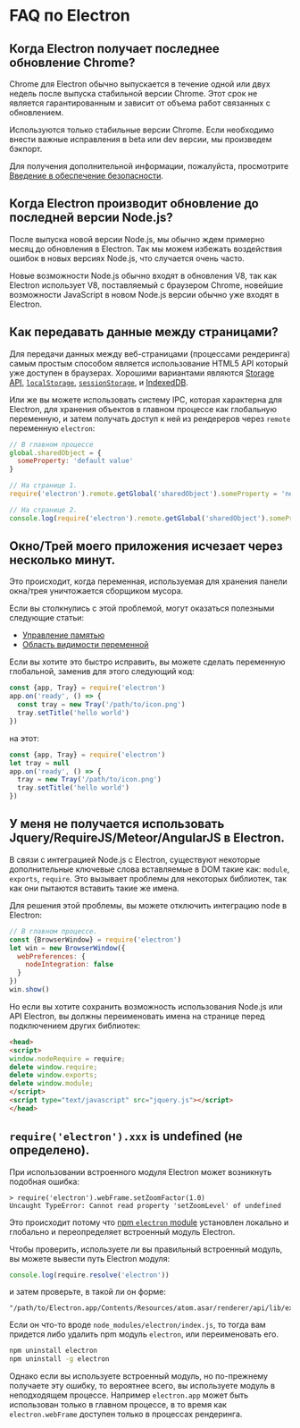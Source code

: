 # FAQ по Electron

## Когда Electron получает последнее обновление Chrome?

Chrome для Electron обычно выпускается в течение одной или двух недель после выпуска стабильной версии Chrome. Этот срок не является гарантированным и зависит от объема работ связанных с обновлением.

Используются только стабильные версии Chrome. Если необходимо внести важные исправления в beta или dev версии, мы произведем бэкпорт.

Для получения дополнительной информации, пожалуйста, просмотрите [Введение в обеспечение безопасности](tutorial/security.md).

## Когда Electron производит обновление до последней версии Node.js?

После выпуска новой версии Node.js, мы обычно ждем примерно месяц до обновления в Electron. Так мы можем избежать воздействия ошибок в новых версиях Node.js, что случается очень часто.

Новые возможности Node.js обычно входят в обновления V8, так как Electron использует V8, поставляемый с браузером Chrome, новейшие возможности JavaScript в новом Node.js версии обычно уже входят в Electron.

## Как передавать данные между страницами?

Для передачи данных между веб-страницами (процессами рендеринга) самым простым способом является использование HTML5 API который уже доступен в браузерах. Хорошими вариантами являются [Storage API](https://developer.mozilla.org/en-US/docs/Web/API/Storage), [`localStorage`](https://developer.mozilla.org/en-US/docs/Web/API/Window/localStorage), [`sessionStorage`](https://developer.mozilla.org/en-US/docs/Web/API/Window/sessionStorage), и [IndexedDB](https://developer.mozilla.org/en-US/docs/Web/API/IndexedDB_API).

Или же вы можете использовать систему IPC, которая характерна для Electron, для хранения объектов в главном процессе как глобальную переменную, и затем получать доступ к ней из рендереров через `remote` переменную `electron`:

```javascript
// В главном процессе
global.sharedObject = {
  someProperty: 'default value'
}
```

```javascript
// На странице 1.
require('electron').remote.getGlobal('sharedObject').someProperty = 'new value'
```

```javascript
// На странице 2.
console.log(require('electron').remote.getGlobal('sharedObject').someProperty)
```

## Окно/Трей моего приложения исчезает через несколько минут.

Это происходит, когда переменная, используемая для хранения панели окна/трея уничтожается сборщиком мусора.

Если вы столкнулись с этой проблемой, могут оказаться полезными следующие статьи:

* [Управление памятью](https://developer.mozilla.org/en-US/docs/Web/JavaScript/Memory_Management)
* [Область видимости переменной](https://msdn.microsoft.com/library/bzt2dkta(v=vs.94).aspx)

Если вы хотите это быстро исправить, вы можете сделать переменную глобальной, заменив для этого следующий код:

```javascript
const {app, Tray} = require('electron')
app.on('ready', () => {
  const tray = new Tray('/path/to/icon.png')
  tray.setTitle('hello world')
})
```

на этот:

```javascript
const {app, Tray} = require('electron')
let tray = null
app.on('ready', () => {
  tray = new Tray('/path/to/icon.png')
  tray.setTitle('hello world')
})
```

## У меня не получается использовать Jquery/RequireJS/Meteor/AngularJS в Electron.

В связи с интеграцией Node.js с Electron, существуют некоторые дополнительные ключевые слова вставляемые в DOM такие как: `module`, `exports`, `require`. Это вызывает проблемы для некоторых библиотек, так как они пытаются вставить такие же имена.

Для решения этой проблемы, вы можете отключить интеграцию node в Electron:

```javascript
// В главном процессе.
const {BrowserWindow} = require('electron')
let win = new BrowserWindow({
  webPreferences: {
    nodeIntegration: false
  }
})
win.show()
```

Но если вы хотите сохранить возможность использования Node.js или API Electron, вы должны переименовать имена на странице перед подключением других библиотек:

```html
<head>
<script>
window.nodeRequire = require;
delete window.require;
delete window.exports;
delete window.module;
</script>
<script type="text/javascript" src="jquery.js"></script>
</head>
```

## `require('electron').xxx` is undefined (не определено).

При использовании встроенного модуля Electron может возникнуть подобная ошибка:

    > require('electron').webFrame.setZoomFactor(1.0)
    Uncaught TypeError: Cannot read property 'setZoomLevel' of undefined
    

Это происходит потому что [npm `electron` module](https://www.npmjs.com/package/electron) установлен локально и глобально и переопределяет встроенный модуль Electron.

Чтобы проверить, используете ли вы правильный встроенный модуль, вы можете вывести путь Electron модуля:

```javascript
console.log(require.resolve('electron'))
```

и затем проверьте, в такой ли он форме:

    "/path/to/Electron.app/Contents/Resources/atom.asar/renderer/api/lib/exports/electron.js"
    

Если он что-то вроде `node_modules/electron/index.js`, то тогда вам придется либо удалить npm модуль `electron`, или переименовать его.

```bash
npm uninstall electron
npm uninstall -g electron
```

Однако если вы используете встроенный модуль, но по-прежнему получаете эту ошибку, то вероятнее всего, вы используете модуль в неподходящем процессе. Например `electron.app` может быть использован только в главном процессе, в то время как `electron.webFrame` доступен только в процессах рендеринга.